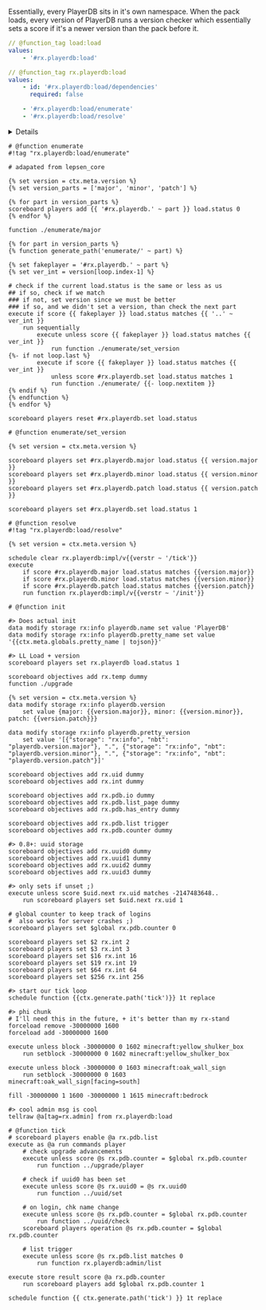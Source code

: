 <!-- Main entry points from LL -->

Essentially, every PlayerDB sits in it's own namespace. When the pack loads, every version of PlayerDB runs a version checker which essentially sets a score if it's a newer version than the pack before it.

```yaml
// @function_tag load:load
values:
    - '#rx.playerdb:load'
```

```yaml
// @function_tag rx.playerdb:load
values:
    - id: '#rx.playerdb:load/dependencies'
      required: false

    - '#rx.playerdb:load/enumerate'
    - '#rx.playerdb:load/resolve'
```

<details>Enumerate

Since this logic is a bit tough, lets break it down here.
We are using SemVer which defines 3 parts of our version: major, minor, patch

- major defines any breaking changes, mostly pertaining to rewrites
- minor defines any new features that your pack may be relying on
- patch defines any changes or fixes which apply to the feature set

Enumerate is called upon every instance of PlayerDB which is loaded in the world. It needs to first define the greatest version of PlayerDB by comparing the major.minor.patch version and override the version if it thinks it's greater.

First we check the current major. For the first pack, it will be empty so we will be the only version. Once we find a second instance of PlayerDB, it will ask *"Am I greater than the previous major"*.

- If we are *greater*, then our version is the greatest version.
- If we are *equal*, then our version needs to check minor.
- If we are *lesser*, then our version is not the greatest version.

We then repeat these steps for minor and patch. For the final patch check, there are 3 situations:

- We are now the greatest pack version and we update the latest `load.status` version
- We are the same pack version, in which our namespaces will collide
- We are not the greatest pack version, in which we do **nothing**.

This process will ensure that the latest and greatest PlayerDB version is the one which prevails! 

</details>

```mcfunction
# @function enumerate
#!tag "rx.playerdb:load/enumerate"

# adapated from lepsen_core

{% set version = ctx.meta.version %}
{% set version_parts = ['major', 'minor', 'patch'] %}

{% for part in version_parts %}
scoreboard players add {{ '#rx.playerdb.' ~ part }} load.status 0
{% endfor %}

function ./enumerate/major

{% for part in version_parts %}
{% function generate_path('enumerate/' ~ part) %}

{% set fakeplayer = '#rx.playerdb.' ~ part %}
{% set ver_int = version[loop.index-1] %}

# check if the current load.status is the same or less as us
## if so, check if we match
### if not, set version since we must be better
### if so, and we didn't set a version, than check the next part
execute if score {{ fakeplayer }} load.status matches {{ '..' ~ ver_int }}
    run sequentially
        execute unless score {{ fakeplayer }} load.status matches {{ ver_int }}
            run function ./enumerate/set_version
{%- if not loop.last %}
        execute if score {{ fakeplayer }} load.status matches {{ ver_int }}
            unless score #rx.playerdb.set load.status matches 1
            run function ./enumerate/ {{- loop.nextitem }}
{% endif %}
{% endfunction %}
{% endfor %}

scoreboard players reset #rx.playerdb.set load.status
```

```mcfunction
# @function enumerate/set_version

{% set version = ctx.meta.version %}

scoreboard players set #rx.playerdb.major load.status {{ version.major }}
scoreboard players set #rx.playerdb.minor load.status {{ version.minor }}
scoreboard players set #rx.playerdb.patch load.status {{ version.patch }}

scoreboard players set #rx.playerdb.set load.status 1
```

```mcfunction
# @function resolve
#!tag "rx.playerdb:load/resolve"

{% set version = ctx.meta.version %}

schedule clear rx.playerdb:impl/v{{verstr ~ '/tick'}}
execute
    if score #rx.playerdb.major load.status matches {{version.major}}
    if score #rx.playerdb.minor load.status matches {{version.minor}}
    if score #rx.playerdb.patch load.status matches {{version.patch}}
    run function rx.playerdb:impl/v{{verstr ~ '/init'}}
```

```mcfunction
# @function init

#> Does actual init
data modify storage rx:info playerdb.name set value 'PlayerDB'
data modify storage rx:info playerdb.pretty_name set value '{{ctx.meta.globals.pretty_name | tojson}}'

#> LL Load + version
scoreboard players set rx.playerdb load.status 1

scoreboard objectives add rx.temp dummy
function ./upgrade

{% set version = ctx.meta.version %}
data modify storage rx:info playerdb.version
    set value {major: {{version.major}}, minor: {{version.minor}}, patch: {{version.patch}}}

data modify storage rx:info playerdb.pretty_version
    set value '[{"storage": "rx:info", "nbt": "playerdb.version.major"}, ".", {"storage": "rx:info", "nbt": "playerdb.version.minor"}, ".", {"storage": "rx:info", "nbt": "playerdb.version.patch"}]'

scoreboard objectives add rx.uid dummy
scoreboard objectives add rx.int dummy

scoreboard objectives add rx.pdb.io dummy
scoreboard objectives add rx.pdb.list_page dummy
scoreboard objectives add rx.pdb.has_entry dummy

scoreboard objectives add rx.pdb.list trigger
scoreboard objectives add rx.pdb.counter dummy

#> 0.8+: uuid storage
scoreboard objectives add rx.uuid0 dummy
scoreboard objectives add rx.uuid1 dummy
scoreboard objectives add rx.uuid2 dummy
scoreboard objectives add rx.uuid3 dummy

#> only sets if unset ;)
execute unless score $uid.next rx.uid matches -2147483648..
    run scoreboard players set $uid.next rx.uid 1

# global counter to keep track of logins
#  also works for server crashes ;)
scoreboard players set $global rx.pdb.counter 0

scoreboard players set $2 rx.int 2
scoreboard players set $3 rx.int 3
scoreboard players set $16 rx.int 16
scoreboard players set $19 rx.int 19
scoreboard players set $64 rx.int 64
scoreboard players set $256 rx.int 256

#> start our tick loop
schedule function {{ctx.generate.path('tick')}} 1t replace

#> phi chunk
# I'll need this in the future, + it's better than my rx-stand
forceload remove -30000000 1600
forceload add -30000000 1600

execute unless block -30000000 0 1602 minecraft:yellow_shulker_box
    run setblock -30000000 0 1602 minecraft:yellow_shulker_box

execute unless block -30000000 0 1603 minecraft:oak_wall_sign
    run setblock -30000000 0 1603 minecraft:oak_wall_sign[facing=south]

fill -30000000 1 1600 -30000000 1 1615 minecraft:bedrock

#> cool admin msg is cool
tellraw @a[tag=rx.admin] from rx.playerdb:load
```

```mcfunction
# @function tick
# scoreboard players enable @a rx.pdb.list
execute as @a run commands player
    # check upgrade advancements
    execute unless score @s rx.pdb.counter = $global rx.pdb.counter
        run function ../upgrade/player

    # check if uuid0 has been set
    execute unless score @s rx.uuid0 = @s rx.uuid0
        run function ../uuid/set

    # on login, chk name change
    execute unless score @s rx.pdb.counter = $global rx.pdb.counter
        run function ../uuid/check
    scoreboard players operation @s rx.pdb.counter = $global rx.pdb.counter

    # list trigger
    execute unless score @s rx.pdb.list matches 0
        run function rx.playerdb:admin/list

execute store result score @a rx.pdb.counter
    run scoreboard players add $global rx.pdb.counter 1

schedule function {{ ctx.generate.path('tick') }} 1t replace
```

